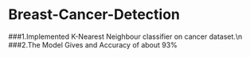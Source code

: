 # Breast-Cancer-Detection

###1.Implemented K-Nearest Neighbour classifier on cancer dataset.\n
###2.The Model Gives and Accuracy of about 93%
